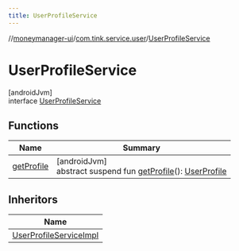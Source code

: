 ```yaml
---
title: UserProfileService
---
```

//[moneymanager-ui](../../../index.html)/[com.tink.service.user](../index.html)/[UserProfileService](index.html)



# UserProfileService



[androidJvm]\
interface [UserProfileService](index.html)



## Functions


| Name | Summary |
|---|---|
| [getProfile](get-profile.html) | [androidJvm]<br>abstract suspend fun [getProfile](get-profile.html)(): [UserProfile](../../com.tink.model.user/-user-profile/index.html) |


## Inheritors


| Name |
|---|
| [UserProfileServiceImpl](../-user-profile-service-impl/index.html) |

